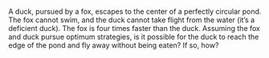 A duck, pursued by a fox, escapes to the center of a perfectly circular pond.
The fox cannot swim, and the duck cannot take flight from the water (it’s a
deficient duck).  The fox is four times faster than the duck. Assuming the fox
and duck pursue optimum strategies, is it possible for the duck to reach the
edge of the pond and fly away without being eaten? If so, how?
